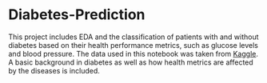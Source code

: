 # Diabetes-Prediction
This project includes EDA and the classification of patients with and without diabetes based on their health performance metrics, such as glucose levels and blood pressure. The data used in this notebook was taken from [Kaggle](https://www.kaggle.com/datasets/samira1992/diabetes-intermediate-dataset/data). A basic background in diabetes as well as how health metrics are affected by the diseases is included. 
